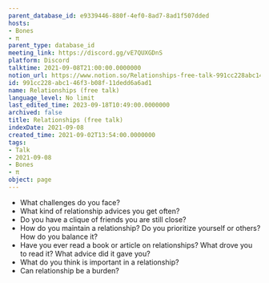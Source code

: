 ```yaml
---
parent_database_id: e9339446-880f-4ef0-8ad7-8ad1f507dded
hosts:
- Bones
- π
parent_type: database_id
meeting_link: https://discord.gg/vE7QUXGDnS
platform: Discord
talktime: 2021-09-08T21:00:00.0000000
notion_url: https://www.notion.so/Relationships-free-talk-991cc228abc146f3b08f11dedd6a6ad1
id: 991cc228-abc1-46f3-b08f-11dedd6a6ad1
name: Relationships (free talk)
language_level: No limit
last_edited_time: 2023-09-18T10:49:00.0000000
archived: false
title: Relationships (free talk)
indexDate: 2021-09-08
created_time: 2021-09-02T13:54:00.0000000
tags:
- Talk
- 2021-09-08
- Bones
- π
object: page
---
```



   - What challenges do you face?
   - What kind of relationship advices you get often?
   - Do you have a clique of friends you are still close?
   - How do you maintain a relationship? Do you prioritize yourself or others? How do you balance it?
   - Have you ever read a book or article on relationships? What drove you to read it? What advice did it gave you?
   - What do you think is important in a relationship?
   - Can relationship be a burden?










